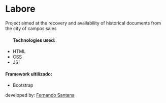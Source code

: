 
<h1>Labore</h1>
<p>Project aimed at the recovery and availability of historical documents from the city of campos sales</p>
<ul>
<h4>Technologies used:</h4>
<li>HTML</li>
<li>CSS</li>
<li>JS</li>
</ul>
<h4>Framework ultilizado:</h4>
<ul>
<li>Bootstrap</li>
</ul>

<footer>developed by: <a href="https://github.com/Fernando01santana">Fernando Santana</a></footer>
